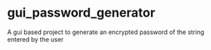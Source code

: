 # gui_password_generator
A gui based project to generate an encrypted password of the string entered by the user

